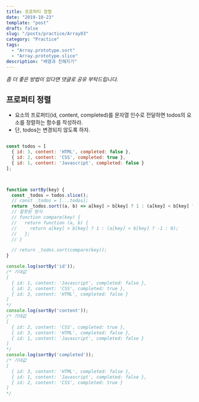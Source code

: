```yaml
---
title: 프로퍼티 정렬
date: "2019-10-23"
template: "post"
draft: false
slug: "/posts/practice/Array03"
category: "Practice"
tags:
  - "Array.prototype.sort"
  - "Array.prototype.slice"
description: "배열과 친해지기"
---
```

<span class="notice">
  <em>좀 더 좋은 방법이 있다면 댓글로 공유 부탁드립니다.</em>
</span>

## 프로퍼티 정렬
- 요소의 프로퍼티(id, content, completed)를 문자열 인수로 전달하면 todos의 요소를 정렬하는 함수를 작성하라.
- 단, todos는 변경되지 않도록 하자.

``` javascript

const todos = [
  { id: 3, content: 'HTML', completed: false },
  { id: 2, content: 'CSS', completed: true },
  { id: 1, content: 'Javascript', completed: false }
];



function sortBy(key) {
  const _todos = todos.slice();
  // const _todos = [...todos];
  return _todos.sort((a, b) => a[key] > b[key] ? 1 : (a[key] < b[key] ? -1 : 0));
  // 잘못된 방식
  // function compare(key) {
  //   return function (a, b) {
  //     return a[key] > b[key] ? 1 : (a[key] < b[key] ? -1 : 0);
  //   };
  // }

  // return _todos.sort(compare(key));
}

console.log(sortBy('id'));
/* 기대값
[
  { id: 1, content: 'Javascript', completed: false },
  { id: 2, content: 'CSS', completed: true },
  { id: 3, content: 'HTML', completed: false }
]
*/
console.log(sortBy('content'));
/* 기대값
[
  { id: 2, content: 'CSS', completed: true },
  { id: 3, content: 'HTML', completed: false },
  { id: 1, content: 'Javascript', completed: false }
]
*/
console.log(sortBy('completed'));
/* 기대값
[
  { id: 3, content: 'HTML', completed: false },
  { id: 1, content: 'Javascript', completed: false },
  { id: 2, content: 'CSS', completed: true }
]
*/
```

<br>
<br>
<br>
<br>
<br>
